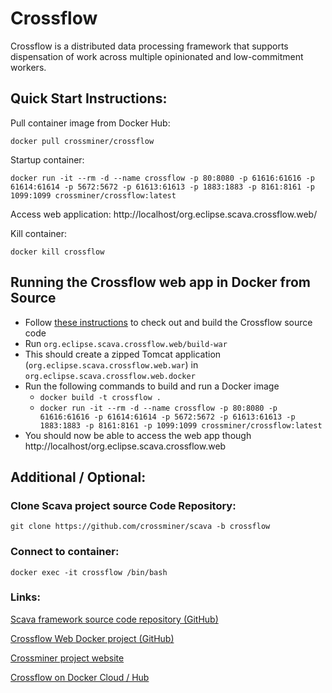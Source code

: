 
# Crossflow

Crossflow is a distributed data processing framework that supports dispensation of work across multiple opinionated and low-commitment workers.

## Quick Start Instructions:

Pull container image from Docker Hub:

`docker pull crossminer/crossflow`

Startup container:

`docker run -it --rm -d --name crossflow -p 80:8080 -p 61616:61616 -p 61614:61614 -p 5672:5672 -p 61613:61613 -p 1883:1883 -p 8161:8161 -p 1099:1099 crossminer/crossflow:latest`

Access web application:
http://localhost/org.eclipse.scava.crossflow.web/

Kill container:

`docker kill crossflow`

## Running the Crossflow web app in Docker from Source
- Follow [these instructions](https://github.com/crossminer/scava/blob/crossflow/crossflow/README.md) to check out and build the Crossflow source code
- Run `org.eclipse.scava.crossflow.web/build-war`
- This should create a zipped Tomcat application (`org.eclipse.scava.crossflow.web.war`) in `org.eclipse.scava.crossflow.web.docker`
- Run the following commands to build and run a Docker image
	- `docker build -t crossflow .`
	- `docker run -it --rm -d --name crossflow -p 80:8080 -p 61616:61616 -p 61614:61614 -p 5672:5672 -p 61613:61613 -p 1883:1883 -p 8161:8161 -p 1099:1099 crossminer/crossflow:latest`
- You should now be able to access the web app though http://localhost/org.eclipse.scava.crossflow.web


## Additional / Optional:

### Clone Scava project source Code Repository:

`git clone https://github.com/crossminer/scava -b crossflow`

### Connect to container:
`docker exec -it crossflow /bin/bash`

### Links:

[Scava framework source code repository (GitHub)](https://github.com/crossminer/scava/tree/crossflow/crossflow)

[Crossflow Web Docker project (GitHub)](https://github.com/crossminer/scava/tree/crossflow/crossflow/org.eclipse.scava.crossflow.web.docker)

[Crossminer project website](https://www.crossminer.org)

[Crossflow on Docker Cloud / Hub](https://cloud.docker.com/repository/docker/crossminer/crossflow)
